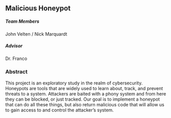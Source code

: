 <h2>Malicious Honeypot</h2>
<h5>Team Members</h5>
John Velten /
Nick Marquardt
<h5>Advisor</h5>
Dr. Franco
<h3>Abstract</h3>
<p>This project is an exploratory study in the realm of cybersecurity. Honeypots are tools that are widely used to learn about, track, and prevent threats to a system. Attackers are baited with a phony system and from here they can be blocked, or just tracked. Our goal is to implement a honeypot that can do all these things, but also return malicious code that will allow us to gain access to and control the attacker’s system.</p>
